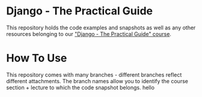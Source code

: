 # Django - The Practical Guide

This repository holds the code examples and snapshots as well as any other resources belonging to our ["Django - The Practical Guide" course](https://acad.link/django).

# How To Use

This repository comes with many branches - different branches reflect different attachments. The branch names allow you to identify the course section + lecture to which the code snapshot belongs.
hello
